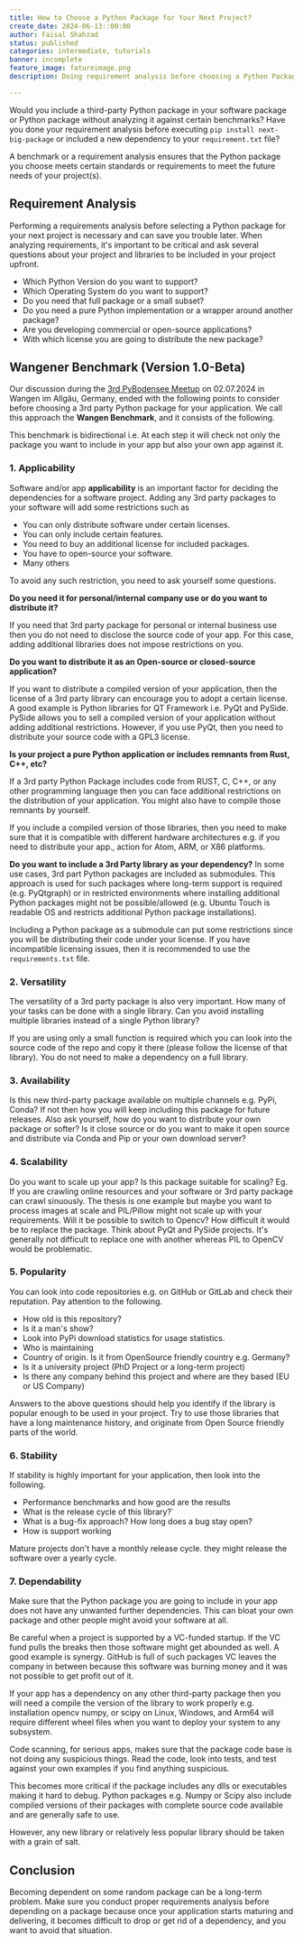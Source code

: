 ```yaml
---
title: How to Choose a Python Package for Your Next Project?
create_date: 2024-06-13::00:00
author: Faisal Shahzad
status: published
categories: intermediate, tutorials
banner: incomplete
feature_image: fatureimage.png
description: Doing requirement analysis before choosing a Python Package for Your Next Project is necessary and can save you a huge hassle afterward.

---
```


Would you include a third-party Python package in your software package or Python package without analyzing it against certain benchmarks? Have you done your requirement analysis before executing `pip install next-big-package` or included a new dependency to your `requirement.txt` file? 

A benchmark or a requirement analysis ensures that the Python package you choose meets certain standards or requirements to meet the future needs of your project(s).


## Requirement Analysis

Performing a requirements analysis before selecting a Python package for your next project is necessary and can save you trouble later. When analyzing requirements, it's important to be critical and ask several questions about your project and libraries to be included in your project upfront.

- Which Python Version do you want to support?
- Which Operating System do you want to support?
- Do you need that full package or a small subset?
- Do you need a pure Python implementation or a wrapper around another package?
- Are you developing commercial or open-source applications?
- With which license you are going to distribute the new package?


## Wangener Benchmark (Version 1.0-Beta)

Our discussion during the [3rd PyBodensee Meetup](/meetups/meetup-3-python-code-organization/) on 02.07.2024 in Wangen im Allgäu, Germany, ended with the following points to consider before choosing a 3rd party Python package for your application. We call this approach the **Wangen Benchmark**, and it consists of the following.

This benchmark is bidirectional i.e. At each step it will check not only the package you want to include in your app but also your own app against it.

### 1. Applicability

Software and/or app **applicability** is an important factor for deciding the dependencies for a software project. Adding any 3rd party packages to your software will add some restrictions such as

- You can only distribute software under certain licenses.
- You can only include certain features.
- You need to buy an additional license for included packages.
- You have to open-source your software.
- Many others

To avoid any such restriction, you need to ask yourself some questions. 

**Do you need it for personal/internal company use or do you want to distribute it?**

If you need that 3rd party package for personal or internal business use then you do not need to disclose the source code of your app. For this case, adding additional libraries does not impose restrictions on you.  

**Do you want to distribute it as an Open-source or closed-source application?**

If you want to distribute a compiled version of your application, then the license of a 3rd party library can encourage you to adopt a certain license. A good example is Python libraries for QT Framework i.e. PyQt and PySide. PySide allows you to sell a compiled version of your application without adding additional restrictions. However, if you use PyQt, then you need to distribute your source code with a GPL3 license. 

**Is your project a pure Python application or includes remnants from Rust, C++, etc?**

If a 3rd party Python Package includes code from RUST, C, C++, or any other programming language then you can face additional restrictions on the distribution of your application. You might also have to compile those remnants by yourself. 

If you include a compiled version of those libraries, then you need to make sure that it is compatible with different hardware architectures e.g. if you need to distribute your app., action for Atom, ARM, or X86 platforms.

**Do you want to include a 3rd Party library as your dependency?**
In some use cases, 3rd part Python packages are included as submodules. This approach is used for such packages where long-term support is required (e.g. PyQtgraph) or in restricted environments where installing additional Python packages might not be possible/allowed (e.g. Ubuntu Touch is readable OS and restricts additional Python package installations). 

Including a Python package as a submodule can put some restrictions since you will be distributing their code under your license. If you have incompatible licensing issues, then it is recommended to use the ``requirements.txt`` file.

### 2. Versatility

The versatility of a 3rd party package is also very important. How many of your tasks can be done with a single library. Can you avoid installing multiple libraries instead of a single Python library?

If you are using only a small function is required which you can look into the source code of the repo and copy it there (please follow the license of that library). You do not need to make a dependency on a full library. 

### 3. Availability

Is this new third-party package available on multiple channels e.g. PyPi, Conda? If not then how you will keep including this package for future releases. 
Also ask yourself, how do you want to distribute your own package or softer? Is it close source or do you want to make it open source and distribute via Conda and Pip or your own download server?

### 4. Scalability

Do you want to scale up your app? Is this package suitable for scaling? 
Eg. If you are crawling online resources and your software or 3rd party package can crawl sinuously. The thesis is one example but maybe you want to process images at scale and PIL/Pillow might not scale up with your requirements. Will it be possible to switch to Opencv?
How difficult it would be to replace the package. Think about PyQt and PySide projects. It's generally not difficult to replace one with another whereas PIL to OpenCV would be problematic.

### 5. Popularity

You can look into code repositories e.g. on GitHub or GitLab and check their reputation. Pay attention to the following.

- How old is this repository?
- Is it a man's show?
- Look into PyPi download statistics for usage statistics.
- Who is maintaining
 - Country of origin. Is it from OpenSource friendly country e.g. Germany?
 - Is it a university project (PhD Project or a long-term project)
 - Is there any company behind this project and where are they based (EU or US Company)

Answers to the above questions should help you identify if the library is popular enough to be used in your project. Try to use those libraries that have a long maintenance history, and originate from Open Source friendly parts of the world. 

### 6. Stability

If stability is highly important for your application, then look into the following.

- Performance benchmarks and how good are the results
- What is the release cycle of this library?`
- What is a bug-fix approach? How long does a bug stay open?
- How is support working

Mature projects don't have a monthly release cycle. they might release the software over a yearly cycle. 
    

### 7. Dependability

Make sure that the Python package you are going to include in your app does not have any unwanted further dependencies. This can bloat your own package and other people might avoid your software at all.

Be careful when a project is supported by a VC-funded startup. If the VC fund pulls the breaks then those software might get abounded as well. A good example is synergy. GitHub is full of such packages VC leaves the company in between because this software was burning money and it was not possible to get profit out of it.

If your app has a dependency on any other third-party package then you will need a compile the version of the library to work properly e.g. installation opencv numpy, or scipy on Linux, Windows, and Arm64 will require different wheel files when you want to deploy your system to any subsystem.

Code scanning, for serious apps, makes sure that the package code base is not doing any suspicious things. Read the code, look into tests, and test against your own examples if you find anything suspicious. 

This becomes more critical if the package includes any dlls or executables making it hard to debug. Python packages e.g. Numpy or Scipy also include compiled versions of their packages with complete source code available and are generally safe to use.

However, any new library or relatively less popular library should be taken with a grain of salt. 

## Conclusion

Becoming dependent on some random package can be a long-term problem. Make sure you conduct proper requirements analysis before depending on a package because once your application starts maturing and delivering, it becomes difficult to drop or get rid of a dependency, and you want to avoid that situation.